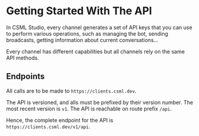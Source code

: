 # Getting Started With The API

In CSML Studio, every channel generates a set of API keys that you can use to perform various operations, such as managing the bot, sending broadcasts, getting information about current conversations...

Every channel has different capabilities but all channels rely on the same API methods.

## Endpoints

All calls are to be made to `https://clients.csml.dev`.

The API is versioned, and alls must be prefixed by their version number. The most recent version is `v1`. The API is reachable on route prefix `/api`.

Hence, the complete endpoint for the API is `https://clients.csml.dev/v1/api`.

